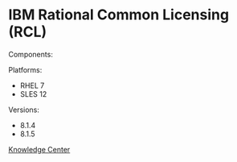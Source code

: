 # IBM Rational Common Licensing (RCL)

Components:

Platforms:

* RHEL 7
* SLES 12

Versions:

* 8.1.4
* 8.1.5

[Knowledge Center][1]


[1]: https://www.ibm.com/support/knowledgecenter/en/SSSTWP/rcl_family_welcome.html "Title"
